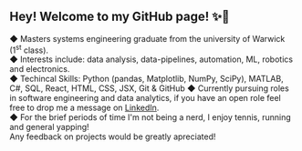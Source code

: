 ## Hey! Welcome to my GitHub page! ✨🎄

◆ Masters systems engineering graduate from the university of Warwick (1<sup>st</sup> class). <br>
◆ Interests include: data analysis, data-pipelines, automation, ML, robotics and electronics.<br>
◆ Techincal Skills: Python (pandas, Matplotlib, NumPy, SciPy), MATLAB, C#, SQL, React, HTML, CSS, JSX, Git & GitHub
◆ Currently pursuing roles in software engineering and data analytics, if you have an open role feel free to drop me a message on [LinkedIn](https://www.linkedin.com/in/joshua-houghton-b1b9061a6/).<br>
◆ For the brief periods of time I'm not being a nerd, I enjoy tennis, running and general yapping!<br>
Any feedback on projects would be greatly apreciated!


<!--
**Joshua-S-H/Joshua-S-H** is a ✨ _special_ ✨ repository because its `README.md` (this file) appears on your GitHub profile.

Here are some ideas to get you started:




- 🔭 I’m currently working on ...
- 🌱 I’m currently learning ...
- 👯 I’m looking to collaborate on ...
- 🤔 I’m looking for help with ...
- 💬 Ask me about ...
- 📫 How to reach me: ...
- 😄 Pronouns: ...
- ⚡ Fun fact: ...
-->
